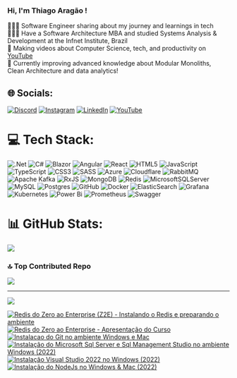 ### Hi, I'm Thiago Aragão !

👩🏻‍💻 Software Engineer sharing about my journey and learnings in tech<br/>
👩🏻‍🎓 Have a Software Architecture MBA and studied Systems Analysis & Development at the Infnet Institute, Brazil<br/>
🎨 Making videos about Computer Science, tech, and productivity on [YouTube](https://www.youtube.com/@thiago.aragao)<br/>
💭 Currently improving advanced knowledge about Modular Monoliths, Clean Architecture and data analytics!<br/>

## 🌐 Socials:
[![Discord](https://img.shields.io/badge/Discord-%237289DA.svg?logo=discord&logoColor=white)](https://discord.gg/tbaragao) [![Instagram](https://img.shields.io/badge/Instagram-%23E4405F.svg?logo=Instagram&logoColor=white)](https://instagram.com/thiago.aragao__) [![LinkedIn](https://img.shields.io/badge/LinkedIn-%230077B5.svg?logo=linkedin&logoColor=white)](https://linkedin.com/in/thiago-b-aragao) [![YouTube](https://img.shields.io/badge/YouTube-%23FF0000.svg?logo=YouTube&logoColor=white)](https://youtube.com/@thiago.aragao) 

# 💻 Tech Stack:
![.Net](https://img.shields.io/badge/.NET-5C2D91?style=for-the-badge&logo=.net&logoColor=white) ![C#](https://img.shields.io/badge/c%23-%23239120.svg?style=for-the-badge&logo=csharp&logoColor=white) ![Blazor](https://img.shields.io/badge/blazor-%235C2D91.svg?style=for-the-badge&logo=blazor&logoColor=white) ![Angular](https://img.shields.io/badge/angular-%23DD0031.svg?style=for-the-badge&logo=angular&logoColor=white) ![React](https://img.shields.io/badge/react-%2320232a.svg?style=for-the-badge&logo=react&logoColor=%2361DAFB) ![HTML5](https://img.shields.io/badge/html5-%23E34F26.svg?style=for-the-badge&logo=html5&logoColor=white) ![JavaScript](https://img.shields.io/badge/javascript-%23323330.svg?style=for-the-badge&logo=javascript&logoColor=%23F7DF1E) ![TypeScript](https://img.shields.io/badge/typescript-%23007ACC.svg?style=for-the-badge&logo=typescript&logoColor=white) ![CSS3](https://img.shields.io/badge/css3-%231572B6.svg?style=for-the-badge&logo=css3&logoColor=white) ![SASS](https://img.shields.io/badge/SASS-hotpink.svg?style=for-the-badge&logo=SASS&logoColor=white) ![Azure](https://img.shields.io/badge/azure-%230072C6.svg?style=for-the-badge&logo=microsoftazure&logoColor=white) ![Cloudflare](https://img.shields.io/badge/Cloudflare-F38020?style=for-the-badge&logo=Cloudflare&logoColor=white) ![RabbitMQ](https://img.shields.io/badge/rabbitmq-FF6600?style=for-the-badge&logo=rabbitmq&logoColor=white) ![Apache Kafka](https://img.shields.io/badge/Apache%20Kafka-000?style=for-the-badge&logo=apachekafka) ![RxJS](https://img.shields.io/badge/rxjs-%23B7178C.svg?style=for-the-badge&logo=reactivex&logoColor=white) ![MongoDB](https://img.shields.io/badge/MongoDB-%234ea94b.svg?style=for-the-badge&logo=mongodb&logoColor=white) ![Redis](https://img.shields.io/badge/redis-%23DD0031.svg?style=for-the-badge&logo=redis&logoColor=white) ![MicrosoftSQLServer](https://img.shields.io/badge/Microsoft%20SQL%20Server-CC2927?style=for-the-badge&logo=microsoft%20sql%20server&logoColor=white) ![MySQL](https://img.shields.io/badge/mysql-4479A1.svg?style=for-the-badge&logo=mysql&logoColor=white) ![Postgres](https://img.shields.io/badge/postgres-%23316192.svg?style=for-the-badge&logo=postgresql&logoColor=white) ![GitHub](https://img.shields.io/badge/github-%23121011.svg?style=for-the-badge&logo=github&logoColor=white) ![Docker](https://img.shields.io/badge/docker-%230db7ed.svg?style=for-the-badge&logo=docker&logoColor=white) ![ElasticSearch](https://img.shields.io/badge/-ElasticSearch-005571?style=for-the-badge&logo=elasticsearch) ![Grafana](https://img.shields.io/badge/grafana-%23F46800.svg?style=for-the-badge&logo=grafana&logoColor=white) ![Kubernetes](https://img.shields.io/badge/kubernetes-%23326ce5.svg?style=for-the-badge&logo=kubernetes&logoColor=white) ![Power Bi](https://img.shields.io/badge/power_bi-F2C811?style=for-the-badge&logo=powerbi&logoColor=black) ![Prometheus](https://img.shields.io/badge/Prometheus-E6522C?style=for-the-badge&logo=Prometheus&logoColor=white) ![Swagger](https://img.shields.io/badge/-Swagger-%23Clojure?style=for-the-badge&logo=swagger&logoColor=white)

# 📊 GitHub Stats:
![](https://github-readme-stats-thiago-aragaos-projects.vercel.app/api?username=tbaragao&include_all_commits=true&show_icons=true&theme=github_dark&rank_icon=github)<br/>


### 🔝 Top Contributed Repo
![](https://github-contributor-stats.vercel.app/api?username=tbaragao&limit=5&theme=dark&combine_all_yearly_contributions=true)

---
[![](https://visitcount.itsvg.in/api?id=tbaragao&icon=0&color=0)](https://visitcount.itsvg.in)

<!-- BEGIN YOUTUBE-CARDS -->
[![Redis do Zero ao Enterprise (Z2E) - Instalando o Redis e preparando o ambiente](https://ytcards.demolab.com/?id=tWr-ykds3vM&title=Redis+do+Zero+ao+Enterprise+%28Z2E%29+-+Instalando+o+Redis+e+preparando+o+ambiente&lang=en&timestamp=1672747234&background_color=%230d1117&title_color=%23ffffff&stats_color=%23dedede&max_title_lines=1&width=250&border_radius=5 "Redis do Zero ao Enterprise (Z2E) - Instalando o Redis e preparando o ambiente")](https://www.youtube.com/watch?v=tWr-ykds3vM)
[![Redis do Zero ao Enterprise - Apresentação do Curso](https://ytcards.demolab.com/?id=hTdpPpfsDds&title=Redis+do+Zero+ao+Enterprise+-+Apresenta%C3%A7%C3%A3o+do+Curso&lang=en&timestamp=1672660818&background_color=%230d1117&title_color=%23ffffff&stats_color=%23dedede&max_title_lines=1&width=250&border_radius=5 "Redis do Zero ao Enterprise - Apresentação do Curso")](https://www.youtube.com/watch?v=hTdpPpfsDds)
[![Instalacao do Git no ambiente Windows e Mac](https://ytcards.demolab.com/?id=vkpxf57cngo&title=Instalacao+do+Git+no+ambiente+Windows+e+Mac&lang=en&timestamp=1645707639&background_color=%230d1117&title_color=%23ffffff&stats_color=%23dedede&max_title_lines=1&width=250&border_radius=5 "Instalacao do Git no ambiente Windows e Mac")](https://www.youtube.com/watch?v=vkpxf57cngo)
[![Instalação do Microsoft Sql Server e Sql Management Studio no ambiente Windows (2022)](https://ytcards.demolab.com/?id=W7xqjvAX0Qo&title=Instala%C3%A7%C3%A3o+do+Microsoft+Sql+Server+e+Sql+Management+Studio+no+ambiente+Windows+%282022%29&lang=en&timestamp=1645621236&background_color=%230d1117&title_color=%23ffffff&stats_color=%23dedede&max_title_lines=1&width=250&border_radius=5 "Instalação do Microsoft Sql Server e Sql Management Studio no ambiente Windows (2022)")](https://www.youtube.com/watch?v=W7xqjvAX0Qo)
[![Instalação Visual Studio 2022 no Windows (2022)](https://ytcards.demolab.com/?id=k5ng4cauQaQ&title=Instala%C3%A7%C3%A3o+Visual+Studio+2022+no+Windows+%282022%29&lang=en&timestamp=1645534841&background_color=%230d1117&title_color=%23ffffff&stats_color=%23dedede&max_title_lines=1&width=250&border_radius=5 "Instalação Visual Studio 2022 no Windows (2022)")](https://www.youtube.com/watch?v=k5ng4cauQaQ)
[![Instalação do NodeJs no Windows & Mac (2022)](https://ytcards.demolab.com/?id=mwwB0ToU59s&title=Instala%C3%A7%C3%A3o+do+NodeJs+no+Windows+%26+Mac+%282022%29&lang=en&timestamp=1645448424&background_color=%230d1117&title_color=%23ffffff&stats_color=%23dedede&max_title_lines=1&width=250&border_radius=5 "Instalação do NodeJs no Windows & Mac (2022)")](https://www.youtube.com/watch?v=mwwB0ToU59s)
<!-- END YOUTUBE-CARDS -->
